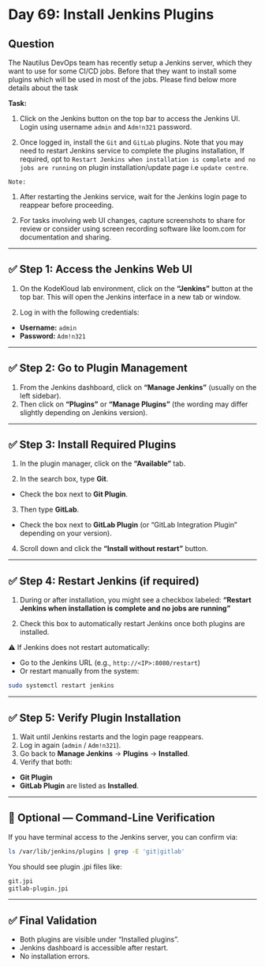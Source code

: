# Day 69: Install Jenkins Plugins

## Question

The Nautilus DevOps team has recently setup a Jenkins server, which they want to use for some CI/CD jobs. Before that they want to install some plugins which will be used in most of the jobs. Please find below more details about the task

**Task:**

1. Click on the Jenkins button on the top bar to access the Jenkins UI. Login using username `admin` and `Adm!n321` password.

2. Once logged in, install the `Git` and `GitLab` plugins. Note that you may need to restart Jenkins service to complete the plugins installation, If required, opt to `Restart Jenkins when installation is complete and no jobs are running` on plugin installation/update page i.e `update centre`.

`Note:` 

1. After restarting the Jenkins service, wait for the Jenkins login page to reappear before proceeding.

2. For tasks involving web UI changes, capture screenshots to share for review or consider using screen recording software like loom.com for documentation and sharing.

---

## ✅ Step 1: Access the Jenkins Web UI

1. On the KodeKloud lab environment, click on the **“Jenkins”** button at the top bar.
This will open the Jenkins interface in a new tab or window.

2. Log in with the following credentials:

- **Username:** `admin`
- **Password:** `Adm!n321`

---

## ✅ Step 2: Go to Plugin Management

1. From the Jenkins dashboard, click on **“Manage Jenkins”** (usually on the left sidebar).
2. Then click on **“Plugins”** or **“Manage Plugins”** (the wording may differ slightly depending on Jenkins version).

---

## ✅ Step 3: Install Required Plugins

1. In the plugin manager, click on the **“Available”** tab.

2. In the search box, type **Git**.

- Check the box next to **Git Plugin**.

3. Then type **GitLab**.

- Check the box next to **GitLab Plugin** (or “GitLab Integration Plugin” depending on your version).

4. Scroll down and click the **“Install without restart”** button.

---

## ✅ Step 4: Restart Jenkins (if required)

1. During or after installation, you might see a checkbox labeled:
**“Restart Jenkins when installation is complete and no jobs are running”**

2. Check this box to automatically restart Jenkins once both plugins are installed.

⚠️ If Jenkins does not restart automatically:

- Go to the Jenkins URL (e.g., `http://<IP>:8080/restart`)
- Or restart manually from the system:

```bash
sudo systemctl restart jenkins
```
---

## ✅ Step 5: Verify Plugin Installation

1. Wait until Jenkins restarts and the login page reappears.
2. Log in again (`admin` / `Adm!n321`).
3. Go back to **Manage Jenkins** → **Plugins** → **Installed**.
4. Verify that both:
- **Git Plugin**
- **GitLab Plugin**
are listed as **Installed**.

---

## 🧾 Optional — Command-Line Verification

If you have terminal access to the Jenkins server, you can confirm via:

```bash
ls /var/lib/jenkins/plugins | grep -E 'git|gitlab'
```
You should see plugin .jpi files like:

```bash
git.jpi
gitlab-plugin.jpi
```
---

## ✅ Final Validation

- Both plugins are visible under “Installed plugins”.
- Jenkins dashboard is accessible after restart.
- No installation errors.